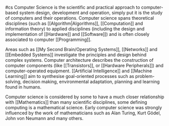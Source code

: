 #cs
Computer Science is the scientific and practical approach to computer-based system design, development and operation, simply put it is the study of computers and their operations. Computer science spans theoretical disciplines (such as [[Algorithm|Algorithms]], [[Computation]] and information theory) to applied disciplines (including the design and implementation of [[Hardware]] and [[Software]]) and is often closely associated to computer [[Programming]]. 

Areas such as [[My Second Brain/Operating Systems]], [[Networks]] and [[Embedded Systems]] investigate the principles and design behind complex systems. Computer architecture describes the construction of computer components (like [[Transistors]], or [[Hardware Peripherals]]) and computer-operated equipment. [[Artificial Intelligence]] and [[Machine Learning]] aim to synthesise goal-oriented processes such as problem-solving, decision making, environmental adaptation, planning and learning found in humans.

Computer science is considered by some to have a much closer relationship with [[Mathematics]] than many scientific disciplines, some defining computing is a mathematical science. Early computer science was strongly influenced by the work of mathematicians such as Alan Turing, Kurt Gödel, John von Neumann and many others.